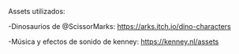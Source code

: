 Assets utilizados:

-Dinosaurios de @ScissorMarks:
https://arks.itch.io/dino-characters

-Música y efectos de sonido de kenney:
https://kenney.nl/assets
